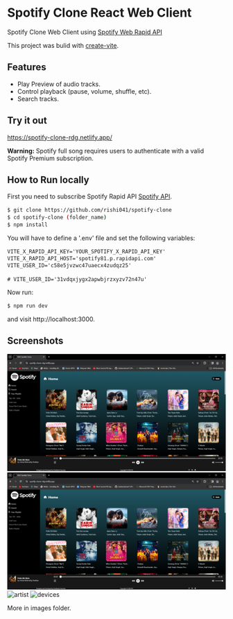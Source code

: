 # Spotify Clone React Web Client

Spotify Clone Web Client using [Spotify Web Rapid API](https://rapidapi.com/airaudoeduardo/api/spotify81)

This project was bulid with [create-vite](https://github.com/vitejs/vite).

## Features

- Play Preview of audio tracks.
- Control playback (pause, volume, shuffle, etc).
- Search tracks.

## Try it out

https://spotify-clone-rdg.netlify.app/

**Warning:** Spotify full song requires users to authenticate with a valid Spotify Premium subscription.

## How to Run locally

First you need to subscribe Spotify Rapid API [Spotify API](https://developer.spotify.com/dashboard/applications).

```bash
$ git clone https://github.com/rishi041/spotify-clone
$ cd spotify-clone (folder_name)
$ npm install
```

You will have to define a '.env' file and set the following variables:

```
VITE_X_RAPID_API_KEY='YOUR_SPOTIFY_X_RAPID_API_KEY'
VITE_X_RAPID_API_HOST='spotify81.p.rapidapi.com'
VITE_USER_ID='c58e5jvzwc47uaecx4zudqz25'

# VITE_USER_ID='31vdqxjygx2apwbjrzxyzv72n47u'
```

Now run:

```bash
$ npm run dev
```

and visit http://localhost:3000.

## Screenshots

![browse](Images/HomePage.png?raw=true 'HomePage')
![playlist](Images/HomePage.PNG?raw=true 'HomePage')
![artist](images/artist.png?raw=true 'Artist')
![devices](images/devices.png?raw=true 'Artist')

More in images folder.
